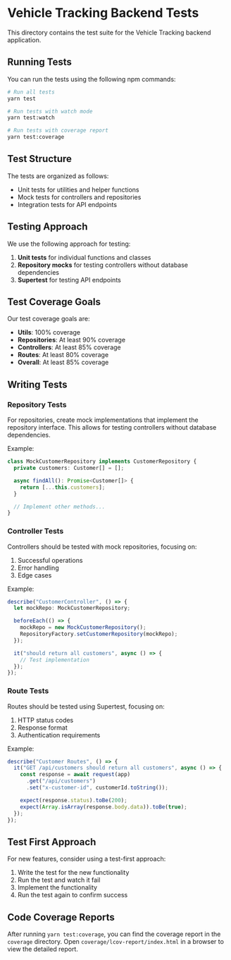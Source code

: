 # Vehicle Tracking Backend Tests

This directory contains the test suite for the Vehicle Tracking backend application.

## Running Tests

You can run the tests using the following npm commands:

```bash
# Run all tests
yarn test

# Run tests with watch mode
yarn test:watch

# Run tests with coverage report
yarn test:coverage
```

## Test Structure

The tests are organized as follows:

- Unit tests for utilities and helper functions
- Mock tests for controllers and repositories
- Integration tests for API endpoints

## Testing Approach

We use the following approach for testing:

1. **Unit tests** for individual functions and classes
2. **Repository mocks** for testing controllers without database dependencies
3. **Supertest** for testing API endpoints

## Test Coverage Goals

Our test coverage goals are:

- **Utils**: 100% coverage
- **Repositories**: At least 90% coverage
- **Controllers**: At least 85% coverage
- **Routes**: At least 80% coverage
- **Overall**: At least 85% coverage

## Writing Tests

### Repository Tests

For repositories, create mock implementations that implement the repository interface. This allows for testing controllers without database dependencies.

Example:

```typescript
class MockCustomerRepository implements CustomerRepository {
  private customers: Customer[] = [];

  async findAll(): Promise<Customer[]> {
    return [...this.customers];
  }

  // Implement other methods...
}
```

### Controller Tests

Controllers should be tested with mock repositories, focusing on:

1. Successful operations
2. Error handling
3. Edge cases

Example:

```typescript
describe("CustomerController", () => {
  let mockRepo: MockCustomerRepository;

  beforeEach(() => {
    mockRepo = new MockCustomerRepository();
    RepositoryFactory.setCustomerRepository(mockRepo);
  });

  it("should return all customers", async () => {
    // Test implementation
  });
});
```

### Route Tests

Routes should be tested using Supertest, focusing on:

1. HTTP status codes
2. Response format
3. Authentication requirements

Example:

```typescript
describe("Customer Routes", () => {
  it("GET /api/customers should return all customers", async () => {
    const response = await request(app)
      .get("/api/customers")
      .set("x-customer-id", customerId.toString());

    expect(response.status).toBe(200);
    expect(Array.isArray(response.body.data)).toBe(true);
  });
});
```

## Test First Approach

For new features, consider using a test-first approach:

1. Write the test for the new functionality
2. Run the test and watch it fail
3. Implement the functionality
4. Run the test again to confirm success

## Code Coverage Reports

After running `yarn test:coverage`, you can find the coverage report in the `coverage` directory. Open `coverage/lcov-report/index.html` in a browser to view the detailed report.

